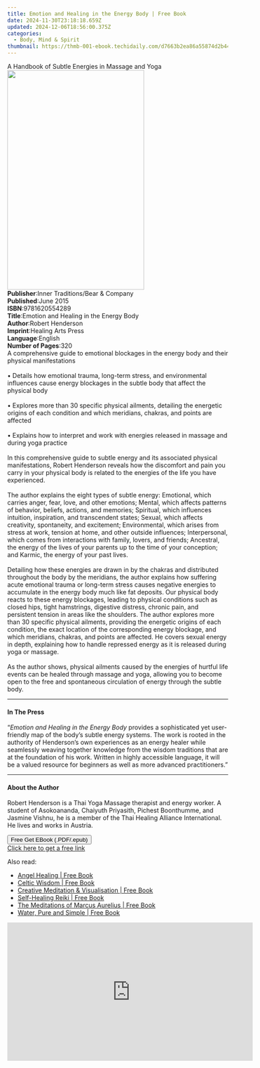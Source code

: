 ```yaml
---
title: Emotion and Healing in the Energy Body | Free Book
date: 2024-11-30T23:18:18.659Z
updated: 2024-12-06T18:56:00.375Z
categories:
  - Body, Mind & Spirit
thumbnail: https://thmb-001-ebook.techidaily.com/d7663b2ea86a55874d2b44464331455b2e0b01fd1a051989c7de2b2c2b0b8875.jpg
---
```

<main id="book-container">
  <div class="flex flex-col">
    <div class="book-brief flex-1 py-6 px-4 sm:p-6 md:py-10 md:px-8">
      <!-- brief-->
      <div class="book-brief-main">
        A Handbook of Subtle Energies in Massage and Yoga
      </div>
    </div>
    <div
      class="book-meta-info flex-1 grid gap-4 col-start-1 col-end-3 row-start-1 sm:mb-6 sm:grid-cols-4 lg:gap-6 lg:col-start-2 lg:row-end-6 lg:row-span-6 lg:mb-0"
    >
      <div
        class="book-meta-info-left place-content-center mt-4 p-4 text-sm leading-6 col-start-2 col-span-2 dark:text-slate-400"
      >
        <img
          class="w-full h-500 object-cover rounded-lg sm:h-255 sm:col-span-2 lg:col-span-full"
          src="https://img-001-ebook.techidaily.com/3b95e1a61931628d52d061d581c36c5bd47688a27afae23f870940076e17ce0e.jpg"
          alt=""
          width="312"
          height="500"
        />
      </div>
      <div
        class="book-meta-info-right mt-2 col-start-1 row-start-2 col-span-3 self-center"
      >
        <!-- meta data  -->
        <div class="flex flex-col px-4 md:px-8">
          <div class="flex-1">
            <strong>Publisher</strong>:<span class="px-2"
              >Inner Traditions/Bear &amp; Company</span
            >
          </div>
          <div class="flex-1">
            <strong>Published</strong>:<span class="px-2">June 2015</span>
          </div>
          <div class="flex-1">
            <strong>ISBN</strong>:<span class="px-2">9781620554289</span>
          </div>
          <div class="flex-1">
            <strong>Title</strong>:<span class="px-2"
              >Emotion and Healing in the Energy Body</span
            >
          </div>
          <div class="flex-1">
            <strong>Author</strong>:<span class="px-2">Robert Henderson</span>
          </div>
          <div class="flex-1">
            <strong>Imprint</strong>:<span class="px-2"
              >Healing Arts Press</span
            >
          </div>
          <div class="flex-1">
            <strong>Language</strong>:<span class="px-2">English</span>
          </div>
          <div class="flex-1">
            <strong>Number of Pages</strong>:<span class="px-2">320</span>
          </div>
        </div>
      </div>
    </div>
    <div class="book-description flex-1 py-6 px-4 sm:p-6 md:py-10 md:px-8">
      <div class="book-description-main">
        <div accordion-content="" id="description">
          A comprehensive guide to emotional blockages in the energy body and
          their physical manifestations <br />
          <br />• Details how emotional trauma, long-term stress, and
          environmental influences cause energy blockages in the subtle body
          that affect the physical body <br />
          <br />• Explores more than 30 specific physical ailments, detailing
          the energetic origins of each condition and which meridians, chakras,
          and points are affected <br />
          <br />• Explains how to interpret and work with energies released in
          massage and during yoga practice<br />
          <br />In this comprehensive guide to subtle energy and its associated
          physical manifestations, Robert Henderson reveals how the discomfort
          and pain you carry in your physical body is related to the energies of
          the life you have experienced. <br />
          <br />The author explains the eight types of subtle energy: Emotional,
          which carries anger, fear, love, and other emotions; Mental, which
          affects patterns of behavior, beliefs, actions, and memories;
          Spiritual, which influences intuition, inspiration, and transcendent
          states; Sexual, which affects creativity, spontaneity, and excitement;
          Environmental, which arises from stress at work, tension at home, and
          other outside influences; Interpersonal, which comes from interactions
          with family, lovers, and friends; Ancestral, the energy of the lives
          of your parents up to the time of your conception; and Karmic, the
          energy of your past lives. <br />
          <br />Detailing how these energies are drawn in by the chakras and
          distributed throughout the body by the meridians, the author explains
          how suffering acute emotional trauma or long-term stress causes
          negative energies to accumulate in the energy body much like fat
          deposits. Our physical body reacts to these energy blockages, leading
          to physical conditions such as closed hips, tight hamstrings,
          digestive distress, chronic pain, and persistent tension in areas like
          the shoulders. The author explores more than 30 specific physical
          ailments, providing the energetic origins of each condition, the exact
          location of the corresponding energy blockage, and which meridians,
          chakras, and points are affected. He covers sexual energy in depth,
          explaining how to handle repressed energy as it is released during
          yoga or massage. <br />
          <br />As the author shows, physical ailments caused by the energies of
          hurtful life events can be healed through massage and yoga, allowing
          you to become open to the free and spontaneous circulation of energy
          through the subtle body.
        </div>
        <div class="accordion-fader"></div>
      </div>
    </div>
    <div class="book-excerpts flex-1 py-6 px-4 sm:p-6 md:py-10 md:px-8">
      <!-- excerpts-->
      <div class="book-excerpts-main">
        <hr />
        <h4 class="placeholder placeholder-heading">
          <span>In The Press</span>
        </h4>
        <p>
          “<i>Emotion and Healing in the Energy Body</i> provides a
          sophisticated yet user-friendly map of the body’s subtle energy
          systems. The work is rooted in the authority of Henderson’s own
          experiences as an energy healer while seamlessly weaving together
          knowledge from the wisdom traditions that are at the foundation of his
          work. Written in highly accessible language, it will be a valued
          resource for beginners as well as more advanced practitioners.”
        </p>
      </div>
    </div>
    <div class="book-about-author flex-1 py-6 px-4 sm:p-6 md:py-10 md:px-8">
      <!-- about author-->
      <div class="book-main-author-main">
        <hr />
        <h4 class="placeholder placeholder-heading">
          <span>About the Author</span>
        </h4>
        <p>
          Robert Henderson is a Thai Yoga Massage therapist and energy worker. A
          student of Asokoananda, Chaiyuth Priyasith, Pichest Boonthumme, and
          Jasmine Vishnu, he is a member of the Thai Healing Alliance
          International. He lives and works in Austria.
        </p>
      </div>
    </div>
    <div class="book-free-get flex-1 py-6 px-4 sm:p-6 md:py-10 md:px-8">
      <button
        id="btn-free-get"
        class="bg-blue-500 hover:bg-blue-700 text-white font-bold py-2 px-4 rounded"
      >
        Free Get EBook (.PDF/.epub)
      </button>
      <div id="countdown-display" class="px-2 text-lg mt-2"></div>
      <a
        id="free-link"
        class="hidden bg-blue-500 hover:bg-blue-700 text-white font-bold py-2 px-4 rounded"
        href="https://www.ebooks.com/en-us/book/95782811/emotion-and-healing-in-the-energy-body/robert-henderson/"
        target="_blank"
        >Click here to get a free link</a
      >
    </div>
    <script>
      let countdownTime = 0;
      let countdownInterval = null;
      document
        .getElementById('btn-free-get')
        .addEventListener('click', startCountdown);
      function startCountdown() {
        countdownTime = new Date().getTime() + 60000 * 3;
        countdownInterval = setInterval(updateCountdown, 1000);
        document.getElementById('btn-free-get').disabled = true;
        document
          .getElementById('btn-free-get')
          .classList.add('bg-gray-500', 'cursor-not-allowed');
      }
      function updateCountdown() {
        let currentTime = new Date().getTime();
        let timeLeft = countdownTime - currentTime;
        let secondsLeft = Math.floor(timeLeft / 1000);
        document.getElementById('countdown-display').innerHTML =
          `Remaining time: ${secondsLeft} seconds.`;
        if (secondsLeft <= 0) {
          clearInterval(countdownInterval);
          document.getElementById('btn-free-get').classList.add('hidden');
          document.getElementById('free-link').classList.remove('hidden');
          document.getElementById('countdown-display').innerHTML = '';
        }
      }
    </script>
  </div>
</main>

<ins class="adsbygoogle"
      style="display:block"
      data-ad-client="ca-pub-7571918770474297"
      data-ad-slot="8358498916"
      data-ad-format="auto"
      data-full-width-responsive="true"></ins>
    

<span class="atpl-alsoreadstyle">Also read:</span>
<div><ul>
<li><a href="https://novels-ebooks.techidaily.com/1424572-9781780284552-angel-healing/"><u>Angel Healing | Free Book</u></a></li>
<li><a href="https://novels-ebooks.techidaily.com/1424562-9781780284408-celtic-wisdom/"><u>Celtic Wisdom | Free Book</u></a></li>
<li><a href="https://novels-ebooks.techidaily.com/1424574-9781780284590-creative-meditation-visualisation/"><u>Creative Meditation & Visualisation | Free Book</u></a></li>
<li><a href="https://novels-ebooks.techidaily.com/1424575-9781780284620-self-healing-reiki/"><u>Self-Healing Reiki | Free Book</u></a></li>
<li><a href="https://novels-ebooks.techidaily.com/1424567-9781780284484-the-meditations-of-marcus-aurelius/"><u>The Meditations of Marcus Aurelius | Free Book</u></a></li>
<li><a href="https://novels-ebooks.techidaily.com/1424558-9781780283715-water-pure-and-simple/"><u>Water, Pure and Simple | Free Book</u></a></li>
</ul></div>

<!-- affiliate ads begin -->
<iframe width="560" height="315" src="https://www.youtube.com/embed/sn2STvYRVb8?si=Z-XhJJ1Mc-Em5Kqy" title="YouTube video player" frameborder="0" allow="accelerometer; autoplay; clipboard-write; encrypted-media; gyroscope; picture-in-picture; web-share" referrerpolicy="strict-origin-when-cross-origin" allowfullscreen></iframe>
<!-- affiliate ads end -->

